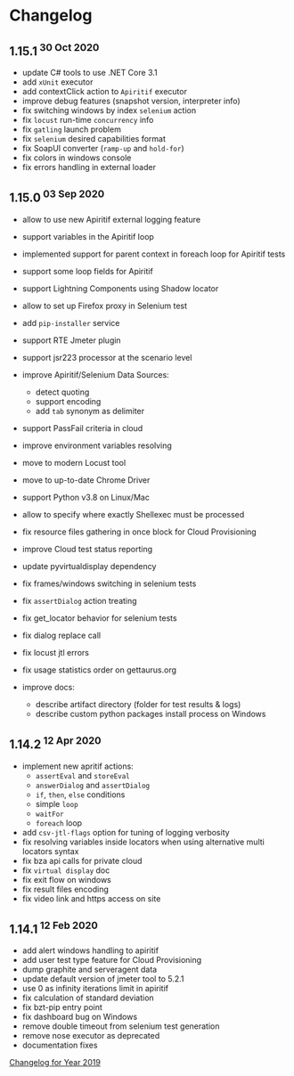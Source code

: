 # Changelog

## 1.15.1<sup> 30 Oct 2020</sup>
- update C# tools to use .NET Core 3.1
- add `xUnit` executor
- add contextClick action to `Apiritif` executor
- improve debug features (snapshot version, interpreter info)
- fix switching windows by index `selenium` action
- fix `locust` run-time `concurrency` info
- fix `gatling` launch problem
- fix `selenium` desired capabilities format
- fix SoapUI converter (`ramp-up` and `hold-for`) 
- fix colors in windows console
- fix errors handling in external loader 

## 1.15.0<sup> 03 Sep 2020</sup>
- allow to use new Apiritif external logging feature
- support variables in the Apiritif loop
- implemented support for parent context in foreach loop for Apiritif tests
- support some loop fields for Apiritif
- support Lightning Components using Shadow locator
- allow to set up Firefox proxy in Selenium test
- add `pip-installer` service
- support RTE Jmeter plugin
- support jsr223 processor at the scenario level
- improve Apiritif/Selenium Data Sources:
    - detect quoting
    - support encoding
    - add `tab` synonym as delimiter
- support PassFail criteria in cloud
- improve environment variables resolving
- move to modern Locust tool
- move to up-to-date Chrome Driver
- support Python v3.8 on Linux/Mac
- allow to specify where exactly Shellexec must be processed
- fix resource files gathering in once block for Cloud Provisioning
- improve Cloud test status reporting
- update pyvirtualdisplay dependency
- fix frames/windows switching in selenium tests
- fix `assertDialog` action treating
- fix get_locator behavior for selenium tests
- fix dialog replace call
- fix locust jtl errors
- fix usage statistics order on gettaurus.org

- improve docs:
    - describe artifact directory (folder for test results & logs)
    - describe custom python packages install process on Windows
    
## 1.14.2<sup> 12 Apr 2020</sup>
- implement new apritif actions:
  - `assertEval` and `storeEval`
  - `answerDialog` and `assertDialog`
  - `if`, `then`, `else` conditions
  - simple `loop`
  - `waitFor`
  - `foreach` loop
- add `csv-jtl-flags` option for tuning of logging verbosity
- fix resolving variables inside locators when using alternative multi locators syntax
- fix bza api calls for private cloud
- fix `virtual display` doc
- fix exit flow on windows
- fix result files encoding
- fix video link and https access on site

## 1.14.1<sup> 12 Feb 2020</sup>
- add alert windows handling to apiritif
- add user test type feature for Cloud Provisioning
- dump graphite and serveragent data
- update default version of jmeter tool to 5.2.1
- use 0 as infinity iterations limit in apiritif
- fix calculation of standard deviation
- fix bzt-pip entry point
- fix dashboard bug on Windows
- remove double timeout from selenium test generation
- remove nose executor as deprecated
- documentation fixes

[Changelog for Year 2019](Changelog2019.md)